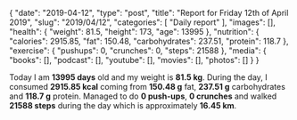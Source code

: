 {
    "date": "2019-04-12",
    "type": "post",
    "title": "Report for Friday 12th of April 2019",
    "slug": "2019\/04\/12",
    "categories": [
        "Daily report"
    ],
    "images": [],
    "health": {
        "weight": 81.5,
        "height": 173,
        "age": 13995
    },
    "nutrition": {
        "calories": 2915.85,
        "fat": 150.48,
        "carbohydrates": 237.51,
        "protein": 118.7
    },
    "exercise": {
        "pushups": 0,
        "crunches": 0,
        "steps": 21588
    },
    "media": {
        "books": [],
        "podcast": [],
        "youtube": [],
        "movies": [],
        "photos": []
    }
}

Today I am <strong>13995 days</strong> old and my weight is <strong>81.5 kg</strong>. During the day, I consumed <strong>2915.85 kcal</strong> coming from <strong>150.48 g</strong> fat, <strong>237.51 g</strong> carbohydrates and <strong>118.7 g</strong> protein. Managed to do <strong>0 push-ups</strong>, <strong>0 crunches</strong> and walked <strong>21588 steps</strong> during the day which is approximately <strong>16.45 km</strong>.